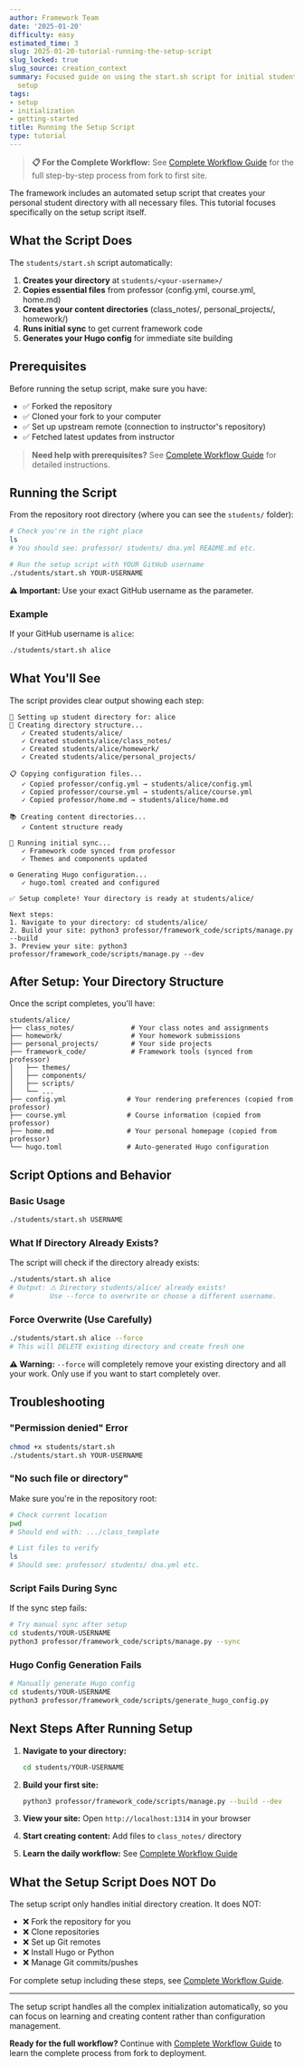```yaml
---
author: Framework Team
date: '2025-01-20'
difficulty: easy
estimated_time: 3
slug: 2025-01-20-tutorial-running-the-setup-script
slug_locked: true
slug_source: creation_context
summary: Focused guide on using the start.sh script for initial student directory
  setup
tags:
- setup
- initialization
- getting-started
title: Running the Setup Script
type: tutorial
---
```



> **📋 For the Complete Workflow:** See [Complete Workflow Guide](01_complete_workflow_guide.md) for the full step-by-step process from fork to first site.

The framework includes an automated setup script that creates your personal student directory with all necessary files. This tutorial focuses specifically on the setup script itself.

## What the Script Does

The `students/start.sh` script automatically:

1. **Creates your directory** at `students/<your-username>/`
2. **Copies essential files** from professor (config.yml, course.yml, home.md)
3. **Creates your content directories** (class_notes/, personal_projects/, homework/)
4. **Runs initial sync** to get current framework code
5. **Generates your Hugo config** for immediate site building

## Prerequisites

Before running the setup script, make sure you have:
- ✅ Forked the repository 
- ✅ Cloned your fork to your computer
- ✅ Set up upstream remote (connection to instructor's repository)
- ✅ Fetched latest updates from instructor

> **Need help with prerequisites?** See [Complete Workflow Guide](01_complete_workflow_guide.md) for detailed instructions.

## Running the Script

From the repository root directory (where you can see the `students/` folder):

```bash
# Check you're in the right place
ls
# You should see: professor/ students/ dna.yml README.md etc.

# Run the setup script with YOUR GitHub username
./students/start.sh YOUR-USERNAME
```

**⚠️ Important:** Use your exact GitHub username as the parameter.

### Example

If your GitHub username is `alice`:

```bash
./students/start.sh alice
```

## What You'll See

The script provides clear output showing each step:

```
🚀 Setting up student directory for: alice
📁 Creating directory structure...
   ✓ Created students/alice/
   ✓ Created students/alice/class_notes/
   ✓ Created students/alice/homework/
   ✓ Created students/alice/personal_projects/

📋 Copying configuration files...
   ✓ Copied professor/config.yml → students/alice/config.yml
   ✓ Copied professor/course.yml → students/alice/course.yml
   ✓ Copied professor/home.md → students/alice/home.md

📚 Creating content directories...
   ✓ Content structure ready

🔄 Running initial sync...
   ✓ Framework code synced from professor
   ✓ Themes and components updated

⚙️ Generating Hugo configuration...
   ✓ hugo.toml created and configured

✅ Setup complete! Your directory is ready at students/alice/

Next steps:
1. Navigate to your directory: cd students/alice/
2. Build your site: python3 professor/framework_code/scripts/manage.py --build
3. Preview your site: python3 professor/framework_code/scripts/manage.py --dev
```

## After Setup: Your Directory Structure

Once the script completes, you'll have:

```
students/alice/
├── class_notes/              # Your class notes and assignments
├── homework/                 # Your homework submissions
├── personal_projects/        # Your side projects
├── framework_code/           # Framework tools (synced from professor)
│   ├── themes/
│   ├── components/
│   ├── scripts/
│   └── ...
├── config.yml               # Your rendering preferences (copied from professor)
├── course.yml               # Course information (copied from professor)
├── home.md                  # Your personal homepage (copied from professor)
└── hugo.toml                # Auto-generated Hugo configuration
```

## Script Options and Behavior

### Basic Usage
```bash
./students/start.sh USERNAME
```

### What If Directory Already Exists?
The script will check if the directory already exists:

```bash
./students/start.sh alice
# Output: ⚠️ Directory students/alice/ already exists!
#         Use --force to overwrite or choose a different username.
```

### Force Overwrite (Use Carefully)
```bash
./students/start.sh alice --force
# This will DELETE existing directory and create fresh one
```

**⚠️ Warning:** `--force` will completely remove your existing directory and all your work. Only use if you want to start completely over.

## Troubleshooting

### "Permission denied" Error
```bash
chmod +x students/start.sh
./students/start.sh YOUR-USERNAME
```

### "No such file or directory" 
Make sure you're in the repository root:
```bash
# Check current location
pwd
# Should end with: .../class_template

# List files to verify
ls
# Should see: professor/ students/ dna.yml etc.
```

### Script Fails During Sync
If the sync step fails:
```bash
# Try manual sync after setup
cd students/YOUR-USERNAME
python3 professor/framework_code/scripts/manage.py --sync
```

### Hugo Config Generation Fails
```bash
# Manually generate Hugo config
cd students/YOUR-USERNAME
python3 professor/framework_code/scripts/generate_hugo_config.py
```

## Next Steps After Running Setup

1. **Navigate to your directory:**
   ```bash
   cd students/YOUR-USERNAME
   ```

2. **Build your first site:**
   ```bash
   python3 professor/framework_code/scripts/manage.py --build --dev
   ```

3. **View your site:** Open `http://localhost:1314` in your browser

4. **Start creating content:** Add files to `class_notes/` directory

5. **Learn the daily workflow:** See [Complete Workflow Guide](01_complete_workflow_guide.md)

## What the Setup Script Does NOT Do

The setup script only handles initial directory creation. It does NOT:
- ❌ Fork the repository for you
- ❌ Clone repositories 
- ❌ Set up Git remotes
- ❌ Install Hugo or Python
- ❌ Manage Git commits/pushes

For complete setup including these steps, see [Complete Workflow Guide](01_complete_workflow_guide.md).

---

The setup script handles all the complex initialization automatically, so you can focus on learning and creating content rather than configuration management.

**Ready for the full workflow?** Continue with [Complete Workflow Guide](01_complete_workflow_guide.md) to learn the complete process from fork to deployment. 